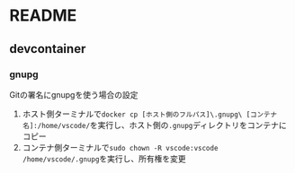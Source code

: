 # README

## devcontainer

### gnupg

Gitの署名にgnupgを使う場合の設定

1. ホスト側ターミナルで`docker cp [ホスト側のフルパス]\.gnupg\ [コンテナ名]:/home/vscode/`を実行し、ホスト側の`.gnupg`ディレクトリをコンテナにコピー
2. コンテナ側ターミナルで`sudo chown -R vscode:vscode /home/vscode/.gnupg`を実行し、所有権を変更
